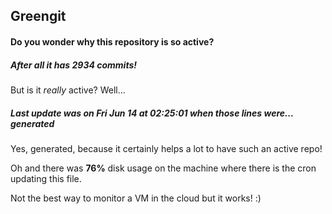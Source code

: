 ## Greengit

#### Do you wonder why this repository is so active?

##### After all it has 2934 commits!

But is it *really* active? Well...

##### Last update was on Fri Jun 14 at 02:25:01 when those lines were... generated

Yes, generated, because it certainly helps a lot to have such an active repo!

Oh and there was **76%** disk usage on the machine
where there is the cron updating this file.

Not the best way to monitor a VM in the cloud but it works! :)

